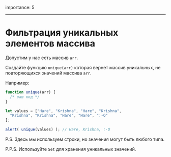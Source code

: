 importance: 5

---

# Фильтрация уникальных элементов массива

Допустим у нас есть массив `arr`.

Создайте функцию `unique(arr)` которая вернет массив уникальных, не повторяющихся значений массива `arr`.

Например:

```js
function unique(arr) {
  /* ваш код */
}

let values = ["Hare", "Krishna", "Hare", "Krishna",
  "Krishna", "Krishna", "Hare", "Hare", ":-O"
];

alert( unique(values) ); // Hare, Krishna, :-O
```

P.S. Здесь мы используем строки, но значения могут быть любого типа.

P.P.S. Используйте `Set` для хранения уникальных значений.
